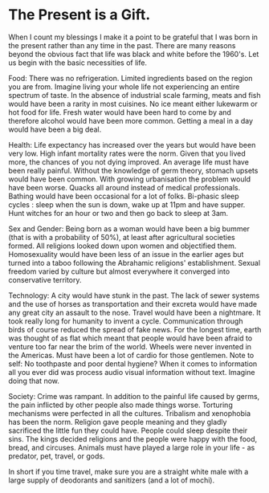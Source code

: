 <h1> The Present is a Gift. </h1>

When I count my blessings I make it a point to be grateful that I was born in the present rather than any time in the past. There are many reasons 
beyond the obvious fact that life was black and white before the 1960's. Let us begin with the basic necessities of life. 

Food: There was no refrigeration. Limited ingredients based on the region you are from. Imagine living your whole life not experiencing an entire spectrum 
of taste. In the absence of industrial scale farming, meats and fish would have been a rarity in most cuisines. No ice meant either lukewarm or hot food for life.
Fresh water would have been hard to come by and therefore alcohol would have been more common. Getting a meal in a day would have been a big deal.

Health: Life expectancy has increased over the years but would have been very low. High infant mortality rates were the norm. Given that you lived more, the chances of 
you not dying improved. An average life must have been really painful. Without the knowledge of germ theory, stomach upsets would have been common. With growing urbanisation
the problem would have been worse. Quacks all around instead of medical professionals. Bathing would have been occasional for a lot of folks. Bi-phasic sleep cycles :
sleep when the sun is down, wake up at 11pm and have supper. Hunt witches for an hour or two and then go back to sleep at 3am.  

Sex and Gender: Being born as a woman would have been a big bummer (that is with a probability of 50%), at least after agricultural societies formed. All religions looked down upon women and objectified them. 
Homosexuality would have been less of an issue in the earlier ages but turned into a taboo following the Abrahamic religions' establishment. Sexual freedom varied 
by culture but almost everywhere it converged into conservative territory.

Technology: A city would have stunk in the past. The lack of sewer systems and the use of horses as transportation and their excreta would have made any great 
city an assault to the nose. Travel would have been a nightmare. It took really long for humanity to invent a cycle. Communication through birds of course reduced 
the spread of fake news. For the longest time, earth was thought of as flat which meant that people would have been afraid to venture too far near the brim of the world.
Wheels were never invented in the Americas. Must have been a lot of cardio for those gentlemen. Note to self: No toothpaste and poor dental hygiene? When it comes to
information all you ever did was process audio visual information without text. Imagine doing that now.

Society: Crime was rampant. In addition to the painful life caused by germs, the pain inflicted by other people also made things worse. Torturing mechanisms were perfected
in all the cultures. Tribalism and xenophobia has been the norm. Religion gave people meaning and they gladly sacrificed the little fun they could have. People 
could sleep despite their sins. The kings decided religions and the people were happy with the food, bread, and circuses. Animals must have played a large role in your
life - as predator, pet, travel, or gods.  

In short if you time travel, make sure you are a straight white male with a large supply of deodorants and sanitizers (and a lot of mochi). 
